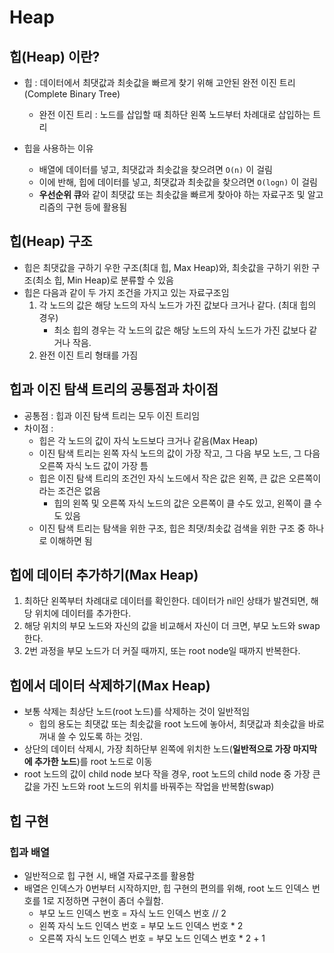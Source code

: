 # Heap
## 힙(Heap) 이란?
* 힙 : 데이터에서 최댓값과 최솟값을 빠르게 찾기 위해 고안된 완전 이진 트리(Complete Binary Tree)
    * 완전 이진 트리 : 노드를 삽입할 때 최하단 왼쪽 노드부터 차례대로 삽입하는 트리

* 힙을 사용하는 이유
    - 배열에 데이터를 넣고, 최댓값과 최솟값을 찾으려면 `O(n)` 이 걸림
    - 이에 반해, 힙에 데이터를 넣고, 최댓값과 최솟값을 찾으려면 `O(logn)` 이 걸림
    - **우선순위 큐**와 같이 최댓값 또는 최솟값을 빠르게 찾아야 하는 자료구조 및 알고리즘의 구현 등에 활용됨

## 힙(Heap) 구조
* 힙은 최댓값을 구하기 우한 구조(최대 힙, Max Heap)와, 최솟값을 구하기 위한 구조(최소 힙, Min Heap)로 분류할 수 있음
* 힙은 다음과 같이 두 가지 조건을 가지고 있는 자료구조임
    1. 각 노드의 값은 해당 노드의 자식 노드가 가진 값보다 크거나 같다. (최대 힙의 경우)
        * 최소 힙의 경우는 각 노드의 값은 해당 노드의 자식 노드가 가진 값보다 같거나 작음.
    2. 완전 이진 트리 형태를 가짐

## 힙과 이진 탐색 트리의 공통점과 차이점
* 공통점 : 힙과 이진 탐색 트리는 모두 이진 트리임
* 차이점 :
    * 힙은 각 노드의 값이 자식 노드보다 크거나 같음(Max Heap)
    * 이진 탐색 트리는 왼쪽 자식 노드의 값이 가장 작고, 그 다음 부모 노드, 그 다음 오른쪽 자식 노드 값이 가장 틈
    * 힙은 이진 탐색 트리의 조건인 자식 노드에서 작은 값은 왼쪽, 큰 값은 오른쪽이라는 조건은 없음
        * 힙의 왼쪽 및 오른쪽 자식 노드의 값은 오른쪽이 클 수도 있고, 왼쪽이 클 수도 있음
    * 이진 탐색 트리는 탐색을 위한 구조, 힙은 최댓/최솟값 검색을 위한 구조 중 하나로 이해하면 됨

## 힙에 데이터 추가하기(Max Heap)
1. 최하단 왼쪽부터 차례대로 데이터를 확인한다. 데이터가 nil인 상태가 발견되면, 해당 위치에 데이터를 추가한다. 
2. 해당 위치의 부모 노드와 자신의 값을 비교해서 자신이 더 크면, 부모 노드와 swap한다. 
3. 2번 과정을 부모 노드가 더 커질 때까지, 또는 root node일 때까지 반복한다.

## 힙에서 데이터 삭제하기(Max Heap)
- 보통 삭제는 최상단 노드(root 노드)를 삭제하는 것이 일반적임
    * 힙의 용도는 최댓값 또는 최솟값을 root 노드에 놓아서, 최댓값과 최솟값을 바로 꺼내 쓸 수 있도록 하는 것임.
- 상단의 데이터 삭제시, 가장 최하단부 왼쪽에 위치한 노드(**일반적으로 가장 마지막에 추가한 노드**)를 root 노드로 이동
- root 노드의 값이 child node 보다 작을 경우, root 노드의 child node 중 가장 큰 값을 가진 노드와 root 노드의 위치를 바꿔주는 작업을 반복함(swap)

## 힙 구현
### 힙과 배열
- 일반적으로 힙 구현 시, 배열 자료구조를 활용함
- 배열은 인덱스가 0번부터 시작하지만, 힙 구현의 편의를 위해, root 노드 인덱스 번호를 1로 지정하면 구현이 좀더 수월함.
    - 부모 노드 인덱스 번호 = 자식 노드 인덱스 번호 // 2
    - 왼쪽 자식 노드 인덱스 번호 = 부모 노드 인덱스 번호 * 2 
    - 오른쪽 자식 노드 인덱스 번호 = 부모 노드 인덱스 번호 * 2 + 1